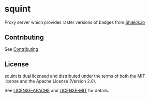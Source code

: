 # squint

Proxy server which provides raster versions of badges from [Shields.io]

[shields.io]: https://shields.io

## Contributing

See [Contributing](./CONTRIBUTING.md)

## License

squint is dual licensed and distributed under the terms of both the MIT license and the
Apache License (Version 2.0).

See [LICENSE-APACHE](LICENSE-APACHE) and [LICENSE-MIT](LICENSE-MIT) for details.
